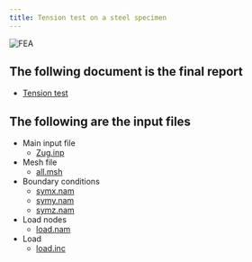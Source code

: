 ```yaml
---
title: Tension test on a steel specimen
---
```

![FEA](/CCXTutFiles/tensileSpecimenSteel/VonMises.png)
## The follwing document is the final report
- [Tension test](/CCXTutFiles/tensileSpecimenSteel/Report_TensileTest.pdf)

## The following are the input files
- Main input file
    - [Zug.inp](/CCXTutFiles/tensileSpecimenSteel/Zug.inp)
- Mesh file
    - [all.msh](/CCXTutFiles/tensileSpecimenSteel/all.msh)
- Boundary conditions
    - [symx.nam](/CCXTutFiles/tensileSpecimenSteel/symx.nam)
    - [symy.nam](/CCXTutFiles/tensileSpecimenSteel/symy.nam)
    - [symz.nam](/CCXTutFiles/tensileSpecimenSteel/symz.nam)
- Load nodes
    - [load.nam](/CCXTutFiles/tensileSpecimenSteel/load.nam)
- Load
    - [load.inc](/CCXTutFiles/tensileSpecimenSteel/load.inc)